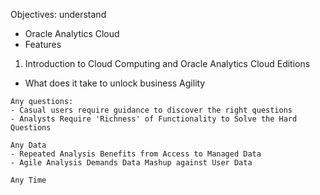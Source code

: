 Objectives: understand
- Oracle Analytics Cloud
- Features
1. Introduction to Cloud Computing and Oracle Analytics Cloud Editions
- What does it take to unlock business Agility
```
Any questions: 
- Casual users require guidance to discover the right questions
- Analysts Require 'Richness' of Functionality to Solve the Hard Questions
```

```
Any Data
- Repeated Analysis Benefits from Access to Managed Data
- Agile Analysis Demands Data Mashup against User Data
```

```
Any Time
```

